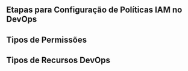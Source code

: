 ## Etapas para Configuração de Políticas IAM no DevOps
## Tipos de Permissões
## Tipos de Recursos DevOps
